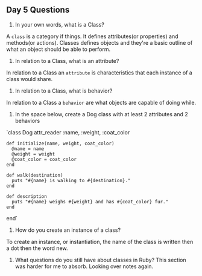 ## Day 5 Questions

1. In your own words, what is a Class?

  A `class` is a category if things. It defines attributes(or properties) and methods(or actions). Classes defines objects and they're a basic outline of what an object should be able to perform.

1. In relation to a Class, what is an attribute?

  In relation to a Class an `attribute` is characteristics that each instance of a class would share.

1. In relation to a Class, what is behavior?

  In relation to a Class a `behavior` are what objects are capable of doing while.

1. In the space below, create a Dog class with at least 2 attributes and 2 behaviors

  `class Dog
    attr_reader :name, :weight, :coat_color

    def initialize(name, weight, coat_color)
      @name = name
      @weight = weight
      @coat_color = coat_color
    end

    def walk(destination)
      puts "#{name} is walking to #{destination}."
    end

    def description
      puts "#{name} weighs #{weight} and has #{coat_color} fur."
    end

  end`

1. How do you create an instance of a class?

  To create an instance, or instantiation, the name of the class is written then a dot then the word new.

1. What questions do you still have about classes in Ruby?
  This section was harder for me to absorb. Looking over notes again.
